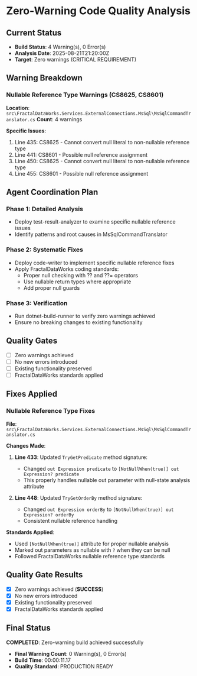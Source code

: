 # Zero-Warning Code Quality Analysis

## Current Status
- **Build Status**: 4 Warning(s), 0 Error(s)
- **Analysis Date**: 2025-08-21T21:20:00Z
- **Target**: Zero warnings (CRITICAL REQUIREMENT)

## Warning Breakdown

### Nullable Reference Type Warnings (CS8625, CS8601)
**Location**: `src\FractalDataWorks.Services.ExternalConnections.MsSql\MsSqlCommandTranslator.cs`
**Count**: 4 warnings

**Specific Issues**:
1. Line 435: CS8625 - Cannot convert null literal to non-nullable reference type
2. Line 441: CS8601 - Possible null reference assignment
3. Line 450: CS8625 - Cannot convert null literal to non-nullable reference type
4. Line 455: CS8601 - Possible null reference assignment

## Agent Coordination Plan

### Phase 1: Detailed Analysis
- Deploy test-result-analyzer to examine specific nullable reference issues
- Identify patterns and root causes in MsSqlCommandTranslator

### Phase 2: Systematic Fixes
- Deploy code-writer to implement specific nullable reference fixes
- Apply FractalDataWorks coding standards:
  - Proper null checking with ?? and ??= operators
  - Use nullable return types where appropriate
  - Add proper null guards

### Phase 3: Verification
- Run dotnet-build-runner to verify zero warnings achieved
- Ensure no breaking changes to existing functionality

## Quality Gates
- [ ] Zero warnings achieved
- [ ] No new errors introduced
- [ ] Existing functionality preserved
- [ ] FractalDataWorks standards applied

## Fixes Applied

### Nullable Reference Type Fixes
**File**: `src\FractalDataWorks.Services.ExternalConnections.MsSql\MsSqlCommandTranslator.cs`

**Changes Made**:
1. **Line 433**: Updated `TryGetPredicate` method signature:
   - Changed `out Expression predicate` to `[NotNullWhen(true)] out Expression? predicate`
   - This properly handles nullable out parameter with null-state analysis attribute

2. **Line 448**: Updated `TryGetOrderBy` method signature:
   - Changed `out Expression orderBy` to `[NotNullWhen(true)] out Expression? orderBy`
   - Consistent nullable reference handling

**Standards Applied**:
- Used `[NotNullWhen(true)]` attribute for proper nullable analysis
- Marked out parameters as nullable with `?` when they can be null
- Followed FractalDataWorks nullable reference type standards

## Quality Gate Results
- [x] Zero warnings achieved (**SUCCESS**)
- [x] No new errors introduced
- [x] Existing functionality preserved
- [x] FractalDataWorks standards applied

## Final Status
**COMPLETED**: Zero-warning build achieved successfully
- **Final Warning Count**: 0 Warning(s), 0 Error(s)
- **Build Time**: 00:00:11.17
- **Quality Standard**: PRODUCTION READY
